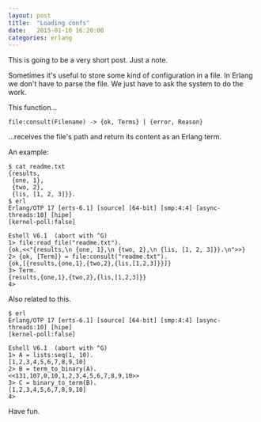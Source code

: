 ```yaml
---
layout: post
title:  "Loading confs"
date:   2015-01-10 16:20:00
categories: erlang
---
```


This is going to be a very short post. Just a note.

Sometimes it's useful to store some kind of configuration in a
file. In Erlang we don't have to parse the file. We just have to ask
the system to do the work.

This function...

```
file:consult(Filename) -> {ok, Terms} | {error, Reason}
```

...receives the file's path and return its content as an Erlang term.

An example:

```
$ cat readme.txt
{results,
 {one, 1},
 {two, 2},
 {lis, [1, 2, 3]}}.
$ erl
Erlang/OTP 17 [erts-6.1] [source] [64-bit] [smp:4:4] [async-threads:10] [hipe]
[kernel-poll:false]

Eshell V6.1  (abort with ^G)
1> file:read_file("readme.txt").
{ok,<<"{results,\n {one, 1},\n {two, 2},\n {lis, [1, 2, 3]}}.\n">>}
2> {ok, [Term]} = file:consult("readme.txt").
{ok,[{results,{one,1},{two,2},{lis,[1,2,3]}}]}
3> Term.
{results,{one,1},{two,2},{lis,[1,2,3]}}
4>
```

Also related to this.

```
$ erl
Erlang/OTP 17 [erts-6.1] [source] [64-bit] [smp:4:4] [async-threads:10] [hipe]
[kernel-poll:false]

Eshell V6.1  (abort with ^G)
1> A = lists:seq(1, 10).
[1,2,3,4,5,6,7,8,9,10]
2> B = term_to_binary(A).
<<131,107,0,10,1,2,3,4,5,6,7,8,9,10>>
3> C = binary_to_term(B).
[1,2,3,4,5,6,7,8,9,10]
4>
```

Have fun.

